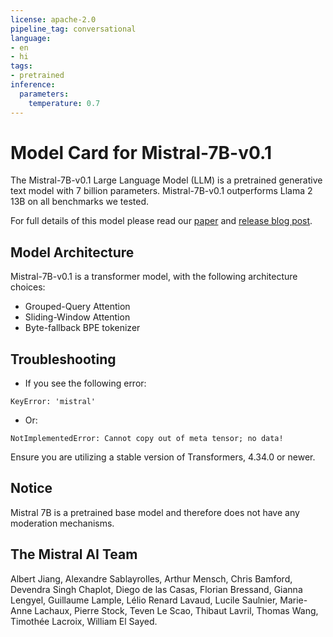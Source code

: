 ```yaml
---
license: apache-2.0
pipeline_tag: conversational
language:
- en
- hi
tags:
- pretrained
inference:
  parameters:
    temperature: 0.7
---
```


# Model Card for Mistral-7B-v0.1

The Mistral-7B-v0.1 Large Language Model (LLM) is a pretrained generative text model with 7 billion parameters. 
Mistral-7B-v0.1 outperforms Llama 2 13B on all benchmarks we tested.

For full details of this model please read our [paper](https://arxiv.org/abs/2310.06825) and [release blog post](https://mistral.ai/news/announcing-mistral-7b/).

## Model Architecture

Mistral-7B-v0.1 is a transformer model, with the following architecture choices:
- Grouped-Query Attention
- Sliding-Window Attention
- Byte-fallback BPE tokenizer

## Troubleshooting

- If you see the following error:
```
KeyError: 'mistral'
```
- Or:
```
NotImplementedError: Cannot copy out of meta tensor; no data!
```

Ensure you are utilizing a stable version of Transformers, 4.34.0 or newer.

## Notice

Mistral 7B is a pretrained base model and therefore does not have any moderation mechanisms.

## The Mistral AI Team
 
Albert Jiang, Alexandre Sablayrolles, Arthur Mensch, Chris Bamford, Devendra Singh Chaplot, Diego de las Casas, Florian Bressand, Gianna Lengyel, Guillaume Lample, Lélio Renard Lavaud, Lucile Saulnier, Marie-Anne Lachaux, Pierre Stock, Teven Le Scao, Thibaut Lavril, Thomas Wang, Timothée Lacroix, William El Sayed.